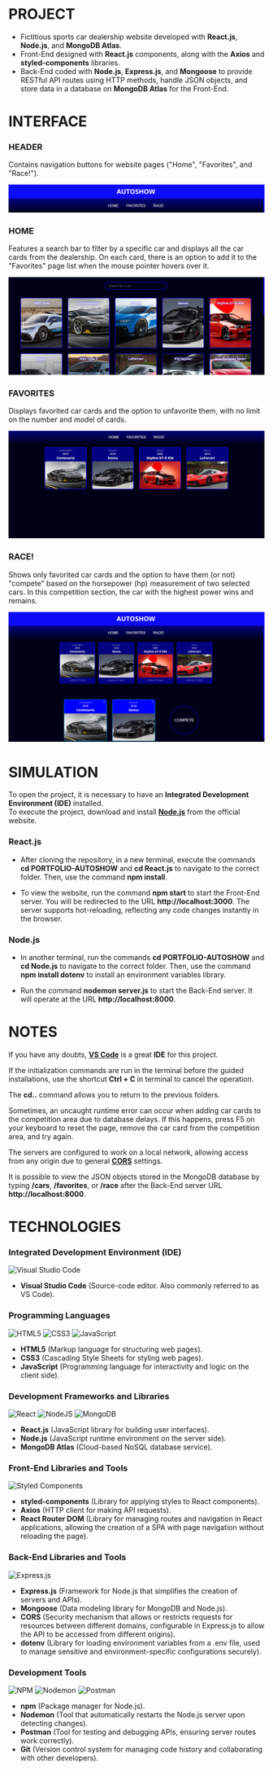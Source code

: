 # PROJECT
- Fictitious sports car dealership website developed with **React.js**, **Node.js**, and **MongoDB Atlas**.
- Front-End designed with **React.js** components, along with the **Axios** and **styled-components** libraries.
- Back-End coded with **Node.js**, **Express.js**, and **Mongoose** to provide RESTful API routes using HTTP methods, handle JSON objects, and store data in a database on **MongoDB Atlas** for the Front-End.



###
# INTERFACE
### HEADER
Contains navigation buttons for website pages ("Home", "Favorites", and "Race!").

![Header](/React.js/public/Autoshow%20-%20Header.png)

### HOME
Features a search bar to filter by a specific car and displays all the car cards from the dealership. On each card, there is an option to add it to the "Favorites" page list when the mouse pointer hovers over it.

![Home](/React.js/public/Autoshow%20-%20Home.png)

### FAVORITES
Displays favorited car cards and the option to unfavorite them, with no limit on the number and model of cards.

![Favorites](/React.js/public/Autoshow%20-%20Favorites.png)

### RACE!
Shows only favorited car cards and the option to have them (or not) "compete" based on the horsepower (hp) measurement of two selected cars. In this competition section, the car with the highest power wins and remains.

![Race](/React.js/public/Autoshow%20-%20Race.png)



###
# SIMULATION
To open the project, it is necessary to have an **Integrated Development Environment (IDE)** installed.
<br>
To execute the project, download and install [**Node.js**](https://nodejs.org/en) from the official website.

### React.js
- After cloning the repository, in a new terminal, execute the commands **cd PORTFOLIO-AUTOSHOW** and **cd React.js** to navigate to the correct folder. Then, use the command **npm install**.

- To view the website, run the command **npm start** to start the Front-End server. You will be redirected to the URL **http://localhost:3000**. The server supports hot-reloading, reflecting any code changes instantly in the browser.

### Node.js
- In another terminal, run the commands **cd PORTFOLIO-AUTOSHOW** and **cd Node.js** to navigate to the correct folder. Then, use the command **npm install dotenv** to install an environment variables library.

- Run the command **nodemon server.js** to start the Back-End server. It will operate at the URL **http://localhost:8000**.



###
# NOTES
If you have any doubts, [**VS Code**](https://code.visualstudio.com/download) is a great **IDE** for this project.

If the initialization commands are run in the terminal before the guided installations, use the shortcut **Ctrl + C** in terminal to cancel the operation.

The **cd..** command allows you to return to the previous folders.

Sometimes, an uncaught runtime error can occur when adding car cards to the competition area due to database delays. If this happens, press F5 on your keyboard to reset the page, remove the car card from the competition area, and try again.

The servers are configured to work on a local network, allowing access from any origin due to general [**CORS**](https://developer.mozilla.org/en-US/docs/Web/HTTP/CORS) settings.

It is possible to view the JSON objects stored in the MongoDB database by typing **/cars**, **/favorites**, or **/race** after the Back-End server URL **http://localhost:8000**.



###
# TECHNOLOGIES
### Integrated Development Environment (IDE)
![Visual Studio Code](https://img.shields.io/badge/Visual%20Studio%20Code-0078d7.svg?style=for-the-badge&logo=visual-studio-code&logoColor=white)
- **Visual Studio Code** (Source-code editor. Also commonly referred to as VS Code).

### Programming Languages
![HTML5](https://img.shields.io/badge/html5-%23E34F26.svg?style=for-the-badge&logo=html5&logoColor=white)
![CSS3](https://img.shields.io/badge/css3-%231572B6.svg?style=for-the-badge&logo=css3&logoColor=white)
![JavaScript](https://img.shields.io/badge/javascript-%23323330.svg?style=for-the-badge&logo=javascript&logoColor=%23F7DF1E)
- **HTML5** (Markup language for structuring web pages).
- **CSS3** (Cascading Style Sheets for styling web pages).
- **JavaScript** (Programming language for interactivity and logic on the client side).

### Development Frameworks and Libraries
![React](https://img.shields.io/badge/react-%2320232a.svg?style=for-the-badge&logo=react&logoColor=%2361DAFB)
![NodeJS](https://img.shields.io/badge/node.js-6DA55F?style=for-the-badge&logo=node.js&logoColor=white)
![MongoDB](https://img.shields.io/badge/MongoDB-%234ea94b.svg?style=for-the-badge&logo=mongodb&logoColor=white)
- **React.js** (JavaScript library for building user interfaces).
- **Node.js** (JavaScript runtime environment on the server side).
- **MongoDB Atlas** (Cloud-based NoSQL database service).
  
### Front-End Libraries and Tools
![Styled Components](https://img.shields.io/badge/styled--components-DB7093?style=for-the-badge&logo=styled-components&logoColor=white)
- **styled-components** (Library for applying styles to React components).
- **Axios** (HTTP client for making API requests).
- **React Router DOM** (Library for managing routes and navigation in React applications, allowing the creation of a SPA with page navigation without reloading the page).

### Back-End Libraries and Tools
![Express.js](https://img.shields.io/badge/express.js-%23404d59.svg?style=for-the-badge&logo=express&logoColor=%2361DAFB)

- **Express.js** (Framework for Node.js that simplifies the creation of servers and APIs).
- **Mongoose** (Data modeling library for MongoDB and Node.js).
- **CORS** (Security mechanism that allows or restricts requests for resources between different domains, configurable in Express.js to allow the API to be accessed from different origins).
- **dotenv** (Library for loading environment variables from a .env file, used to manage sensitive and environment-specific configurations securely).

### Development Tools
![NPM](https://img.shields.io/badge/NPM-%23CB3837.svg?style=for-the-badge&logo=npm&logoColor=white)
![Nodemon](https://img.shields.io/badge/NODEMON-%23323330.svg?style=for-the-badge&logo=nodemon&logoColor=%BBDEAD)
![Postman](https://img.shields.io/badge/Postman-FF6C37?style=for-the-badge&logo=postman&logoColor=white)
- **npm** (Package manager for Node.js).
- **Nodemon** (Tool that automatically restarts the Node.js server upon detecting changes).
- **Postman** (Tool for testing and debugging APIs, ensuring server routes work correctly).
- **Git** (Version control system for managing code history and collaborating with other developers).
